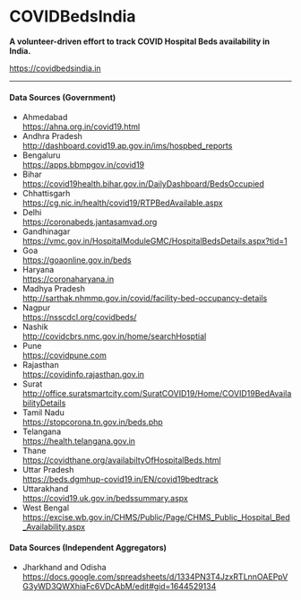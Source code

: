 # COVIDBedsIndia
**A volunteer-driven effort to track COVID Hospital Beds availability in India.**  
  
https://covidbedsindia.in  
  
---  
   
#### Data Sources (Government)   
- Ahmedabad  
https://ahna.org.in/covid19.html  
- Andhra Pradesh  
http://dashboard.covid19.ap.gov.in/ims/hospbed_reports  
- Bengaluru  
https://apps.bbmpgov.in/covid19  
- Bihar  
https://covid19health.bihar.gov.in/DailyDashboard/BedsOccupied  
- Chhattisgarh  
https://cg.nic.in/health/covid19/RTPBedAvailable.aspx  
- Delhi  
https://coronabeds.jantasamvad.org  
- Gandhinagar  
https://vmc.gov.in/HospitalModuleGMC/HospitalBedsDetails.aspx?tid=1  
- Goa  
https://goaonline.gov.in/beds  
- Haryana  
https://coronaharyana.in
- Madhya Pradesh  
http://sarthak.nhmmp.gov.in/covid/facility-bed-occupancy-details  
- Nagpur  
https://nsscdcl.org/covidbeds/  
- Nashik  
http://covidcbrs.nmc.gov.in/home/searchHosptial  
- Pune  
https://covidpune.com  
- Rajasthan  
https://covidinfo.rajasthan.gov.in  
- Surat  
http://office.suratsmartcity.com/SuratCOVID19/Home/COVID19BedAvailabilityDetails  
- Tamil Nadu  
https://stopcorona.tn.gov.in/beds.php  
- Telangana  
https://health.telangana.gov.in  
- Thane  
https://covidthane.org/availabiltyOfHospitalBeds.html  
- Uttar Pradesh  
https://beds.dgmhup-covid19.in/EN/covid19bedtrack  
- Uttarakhand  
https://covid19.uk.gov.in/bedssummary.aspx  
- West Bengal  
https://excise.wb.gov.in/CHMS/Public/Page/CHMS_Public_Hospital_Bed_Availability.aspx  
  
#### Data Sources (Independent Aggregators)  
- Jharkhand and Odisha  
https://docs.google.com/spreadsheets/d/1334PN3T4JzxRTLnnOAEPpVG3yWD3QWXhiaFc6VDcAbM/edit#gid=1644529134  
